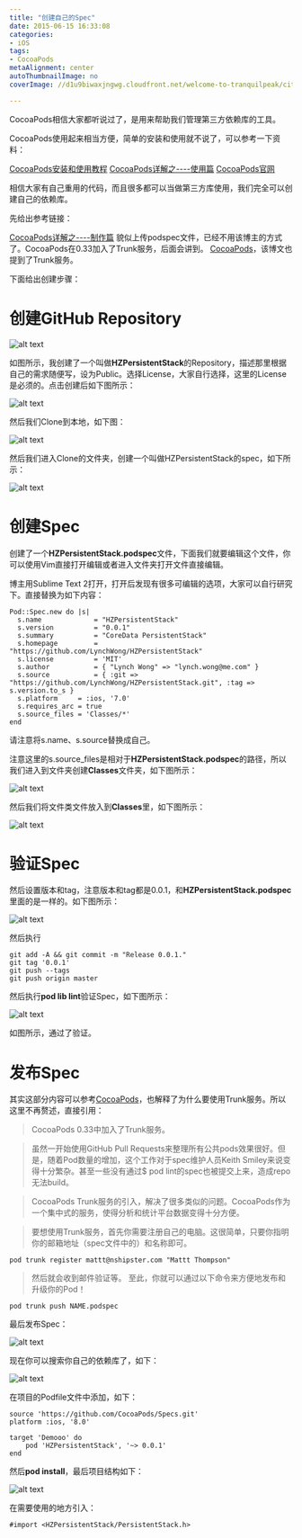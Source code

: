 ```yaml
---
title: "创建自己的Spec"
date: 2015-06-15 16:33:08
categories: 
- iOS
tags: 
- CocoaPods
metaAlignment: center
autoThumbnailImage: no
coverImage: //d1u9biwaxjngwg.cloudfront.net/welcome-to-tranquilpeak/city.jpg

---
```


CocoaPods相信大家都听说过了，是用来帮助我们管理第三方依赖库的工具。
<!--more-->

CocoaPods使用起来相当方便，简单的安装和使用就不说了，可以参考一下资料：

[CocoaPods安装和使用教程](http://code4app.com/article/cocoapods-install-usage)
[CocoaPods详解之----使用篇](http://blog.csdn.net/wzzvictory/article/details/18737437)
[CocoaPods官网](https://cocoapods.org/)

相信大家有自己重用的代码，而且很多都可以当做第三方库使用，我们完全可以创建自己的依赖库。

先给出参考链接：

[CocoaPods详解之----制作篇](http://blog.csdn.net/wzzvictory/article/details/20067595) 貌似上传podspec文件，已经不用该博主的方式了。CocoaPods在0.33加入了Trunk服务，后面会讲到。
[Cocoa​Pods](http://nshipster.cn/cocoapods/)，该博文也提到了Trunk服务。

下面给出创建步骤：

# 创建GitHub Repository

![alt text](/img/CreateCocoaPods/1.png)

如图所示，我创建了一个叫做**HZPersistentStack**的Repository，描述那里根据自己的需求随便写，设为Public。选择License，大家自行选择，这里的License是必须的。点击创建后如下图所示：

![alt text](/img/CreateCocoaPods/2.png)

然后我们Clone到本地，如下图：

![alt text](/img/CreateCocoaPods/3.png)

然后我们进入Clone的文件夹，创建一个叫做HZPersistentStack的spec，如下所示：

![alt text](/img/CreateCocoaPods/4.png)

# 创建Spec

创建了一个**HZPersistentStack.podspec**文件，下面我们就要编辑这个文件，你可以使用Vim直接打开编辑或者进入文件夹打开文件直接编辑。

博主用Sublime Text 2打开，打开后发现有很多可编辑的选项，大家可以自行研究下。直接替换为如下内容：

	Pod::Spec.new do |s|  
	  s.name             = "HZPersistentStack"  
	  s.version          = "0.0.1"  
	  s.summary          = "CoreData PersistentStack"  
	  s.homepage         = "https://github.com/LynchWong/HZPersistentStack"  
	  s.license          = 'MIT'  
	  s.author           = { "Lynch Wong" => "lynch.wong@me.com" }  
	  s.source           = { :git => "https://github.com/LynchWong/HZPersistentStack.git", :tag => s.version.to_s }    
	  s.platform     = :ios, '7.0'  
	  s.requires_arc = true  
	  s.source_files = 'Classes/*'  
	end
	
请注意将s.name、s.source替换成自己。

注意这里的s.source_files是相对于**HZPersistentStack.podspec**的路径，所以我们进入到文件夹创建**Classes**文件夹，如下图所示：

![alt text](/img/CreateCocoaPods/5.png)

然后我们将文件类文件放入到**Classes**里，如下图所示：

![alt text](/img/CreateCocoaPods/6.png)

# 验证Spec

然后设置版本和tag，注意版本和tag都是0.0.1，和**HZPersistentStack.podspec**里面的是一样的。如下图所示：

![alt text](/img/CreateCocoaPods/7.png)

然后执行

	git add -A && git commit -m "Release 0.0.1."  
	git tag '0.0.1'  
	git push --tags  
	git push origin master
	
然后执行**pod lib lint**验证Spec，如下图所示：
	
![alt text](/img/CreateCocoaPods/8.png)

如图所示，通过了验证。

# 发布Spec

其实这部分内容可以参考[Cocoa​Pods](http://nshipster.cn/cocoapods/)，也解释了为什么要使用Trunk服务。所以这里不再赘述，直接引用：

> CocoaPods 0.33中加入了Trunk服务。

> 虽然一开始使用GitHub Pull Requests来整理所有公共pods效果很好。但是，随着Pod数量的增加，这个工作对于spec维护人员Keith Smiley来说变得十分繁杂。甚至一些没有通过$ pod lint的spec也被提交上来，造成repo无法build。

> CocoaPods Trunk服务的引入，解决了很多类似的问题。CocoaPods作为一个集中式的服务，使得分析和统计平台数据变得十分方便。

> 要想使用Trunk服务，首先你需要注册自己的电脑。这很简单，只要你指明你的邮箱地址（spec文件中的）和名称即可。
> 
	pod trunk register mattt@nshipster.com "Mattt Thompson"
	
> 然后就会收到邮件验证等。
> 至此，你就可以通过以下命令来方便地发布和升级你的Pod！
> 
	pod trunk push NAME.podspec
>

最后发布Spec：

![alt text](/img/CreateCocoaPods/9.png)

现在你可以搜索你自己的依赖库了，如下：

![alt text](/img/CreateCocoaPods/10.png)

在项目的Podfile文件中添加，如下：

	source 'https://github.com/CocoaPods/Specs.git'
	platform :ios, '8.0'
	
	target 'Demooo' do
		pod 'HZPersistentStack', '~> 0.0.1'
	end
	
然后**pod install**，最后项目结构如下：

![alt text](/img/CreateCocoaPods/11.png)

在需要使用的地方引入：

	#import <HZPersistentStack/PersistentStack.h>
